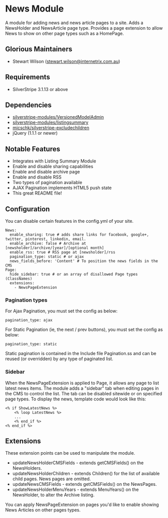 News Module
=======================================

A module for adding news and news article pages to a site. Adds a NewsHolder and NewsArticle page type. Provides a page extension to allow News to show on other page types such as a HomePage.

## Glorious Maintainers

*  Stewart Wilson (<stewart.wilson@internetrix.com.au>)

## Requirements

* SilverStripe 3.1.13 or above

## Dependencies

* [silverstripe-modules/VersionedModelAdmin](https://gitlab.internetrix.net/silverstripe-modules/versionedmodeladmin)
* [silverstripe-modules/listingsummary](https://gitlab.internetrix.net/silverstripe-modules/listingsummary)
* [micschk/silverstripe-excludechildren](https://github.com/micschk/silverstripe-excludechildren)
* jQuery (1.1.1 or newer)

## Notable Features

* Integrates with Listing Summary Module
* Enable and disable sharing capabilities
* Enable and disable archive page
* Enable and disable RSS
* Two types of pagination available
* AJAX Pagination implements HTML5 push state
* This great README file!

## Configuration

You can disable certain features in the config.yml of your site.

	News:
	  enable_sharing: true # adds share links for facebook, google+, twitter, pinterest, linkedin, email.
	  enable_archive: false # Archive at [newsholder]/archive/[year]/[optional month]
	  enable_rss: true # RSS page at [newsholder]/rss
	  pagination_type: static # or ajax
	  news_fields_before: 'Content' # To position the news fields in the CMS
	Page:
	  hide_sidebar: true # or an array of disallowed Page types (ClassNames)
	  extensions:
	    - NewsPageExtension

### Pagination types

For Ajax Pagination, you must set the config as below:

	pagination_type: ajax

For Static Pagination (ie, the next / prev buttons), you must set the config as below:

	pagination_type: static

Static pagination is contained in the Include file Pagination.ss and can be reused (or overridden) by any type of paginated list.

### Sidebar

When the NewsPageExtension is applied to Page, it allows any page to list latest news items. The module adds a "sidebar" tab when editing pages in the CMS to control the list. The tab can be disabled sitewide or on specified page types. To display the news, template code would look like this:

	<% if ShowLatestNews %>
		<% loop LatestNews %>
		...
		<% end_if %>
	<% end_if %> 

## Extensions

These extension points can be used to manipulate the module. 

* updateNewsHolderCMSFields - extends getCMSFields() on the NewsHolders.
* updateNewsHolderChildren - extends Children() for the list of available child pages. News pages are omitted.
* updateNewsCMSFields - extends getCMSFields() on the NewsPages.
* updateNewsHolderMenuYears - extends MenuYears() on the NewsHolder, to alter the Archive listing.

You can apply NewsPageExtension on pages you'd like to enable showing News Articles on other pages types.

